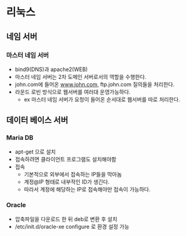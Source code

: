 # 리눅스

## 네임 서버

### 마스터 네임 서버

- bind9(DNS)과 apache2(WEB)
- 마스터 네임 서버는 2차 도메인 서버로서의 역할을 수행한다.
- john.com에 들어온 www.john.com, ftp.john.com 질의들을 처리한다.
- 라운드 로빈 방식으로 웹서버를 여러대 운영가능하다.
  - ex 마스터 네임 서버가 요청이 들어온 순서대로 웹서버를 따로 처리한다.



## 데이터 베이스 서버

### Maria DB

- apt-get 으로 설치
- 접속하려면 클라이언트 프로그램도 설치해야함
- 접속
  - 기본적으로 외부에서 접속하는 IP들을 막아놈
  - 계정@IP 형태로 내부적인 ID가 생긴다.
  - 따라서 계정에 해당하는 IP로 접속해야만 접속이 가능하다.

### Oracle

- 압축파일을 다운로드 한 뒤 deb로 변환 후 설치
- /etc/init.d/oracle-xe configure 로 환경 설정 가능
